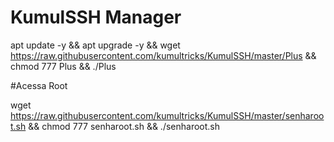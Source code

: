 # KumulSSH Manager

apt update -y && apt upgrade -y && wget https://raw.githubusercontent.com/kumultricks/KumulSSH/master/Plus && chmod 777 Plus && ./Plus


#Acessa Root

wget https://raw.githubusercontent.com/kumultricks/KumulSSH/master/senharoot.sh && chmod 777 senharoot.sh && ./senharoot.sh
